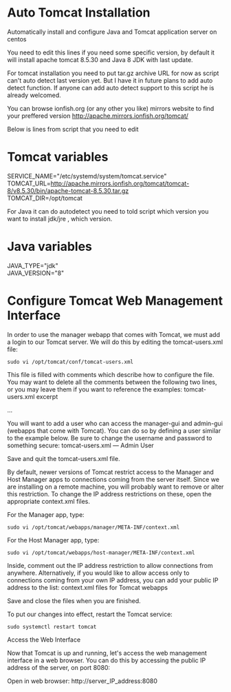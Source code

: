 # Auto Tomcat Installation
Automatically install and configure Java and Tomcat application server on centos

You need to edit this lines if you need some specific version, by default it will install apache tomcat 8.5.30 and Java 8 JDK with last update.

For tomcat installation you need to put tar.gz archive URL for now as script can't auto detect last version yet.
But I have it in future plans to add auto detect function. If anyone can add auto detect support to this script he is already welcomed.

You can browse ionfish.org (or any other you like) mirrors website to find your preffered version http://apache.mirrors.ionfish.org/tomcat/

Below is lines from script that you need to edit 

# Tomcat variables

SERVICE_NAME="/etc/systemd/system/tomcat.service" <br>
TOMCAT_URL=http://apache.mirrors.ionfish.org/tomcat/tomcat-8/v8.5.30/bin/apache-tomcat-8.5.30.tar.gz <br>
TOMCAT_DIR=/opt/tomcat <br>

For Java it can do autodetect you need to told script which version you want to install jdk/jre , which version.

# Java variables

JAVA_TYPE="jdk" <br>
JAVA_VERSION="8"


# Configure Tomcat Web Management Interface

In order to use the manager webapp that comes with Tomcat, we must add a login to our Tomcat server. We will do this by editing the tomcat-users.xml file:

    sudo vi /opt/tomcat/conf/tomcat-users.xml

This file is filled with comments which describe how to configure the file. You may want to delete all the comments between the following two lines, or you may leave them if you want to reference the examples:
tomcat-users.xml excerpt

<tomcat-users>
...
</tomcat-users>

You will want to add a user who can access the manager-gui and admin-gui (webapps that come with Tomcat). You can do so by defining a user similar to the example below. Be sure to change the username and password to something secure:
tomcat-users.xml — Admin User

<tomcat-users>
    <user username="admin" password="password" roles="manager-gui,admin-gui"/>
</tomcat-users>

Save and quit the tomcat-users.xml file.

By default, newer versions of Tomcat restrict access to the Manager and Host Manager apps to connections coming from the server itself. Since we are installing on a remote machine, you will probably want to remove or alter this restriction. To change the IP address restrictions on these, open the appropriate context.xml files.

For the Manager app, type:

    sudo vi /opt/tomcat/webapps/manager/META-INF/context.xml

For the Host Manager app, type:

    sudo vi /opt/tomcat/webapps/host-manager/META-INF/context.xml

Inside, comment out the IP address restriction to allow connections from anywhere. Alternatively, if you would like to allow access only to connections coming from your own IP address, you can add your public IP address to the list:
context.xml files for Tomcat webapps

<Context antiResourceLocking="false" privileged="true" >
  <!--<Valve className="org.apache.catalina.valves.RemoteAddrValve"
         allow="127\.\d+\.\d+\.\d+|::1|0:0:0:0:0:0:0:1" />-->
</Context>

Save and close the files when you are finished.

To put our changes into effect, restart the Tomcat service:

    sudo systemctl restart tomcat

Access the Web Interface

Now that Tomcat is up and running, let's access the web management interface in a web browser. You can do this by accessing the public IP address of the server, on port 8080:

Open in web browser:
http://server_IP_address:8080

